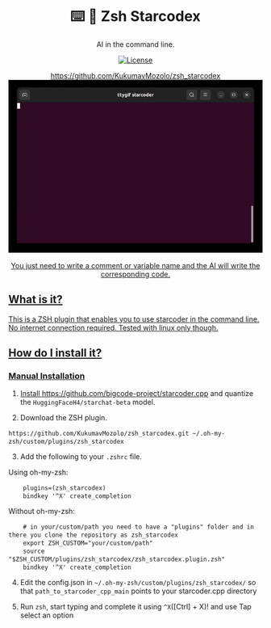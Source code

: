 <h1 align="center">⌨️ 🦾 Zsh Starcodex</h1>

<p align="center">
    AI in the command line.
</p>

<p align="center">
    </a>
    </a>
    <a href="https://github.com/tom-doerr/zsh_codex/blob/main/LICENSE"
        ><img
            src="https://img.shields.io/github/license/tom-doerr/zsh_codex?colorA=2c2837&colorB=b5e8e0&style=for-the-badge&logo=starship style=flat-square"
            alt="License"
    /><br/>
</p>

<p align="center">
https://github.com/KukumavMozolo/zsh_starcodex
    <img src='https://github.com/KukumavMozolo/rep/raw/main/images/starcodex.gif'>
    <p align="center">
        You just need to write a comment or variable name and the AI will write the corresponding code.
    </p>
</p>


## What is it?

This is a ZSH plugin that enables you to use starcoder in the command line. No internet connection required. Tested with linux only though.

## How do I install it?
### Manual Installation
1. Install https://github.com/bigcode-project/starcoder.cpp and quantize the ```HuggingFaceH4/starchat-beta``` model.

2. Download the ZSH plugin.

```
https://github.com/KukumavMozolo/zsh_starcodex.git ~/.oh-my-zsh/custom/plugins/zsh_starcodex 
```

3. Add the following to your `.zshrc` file.

Using oh-my-zsh:
```
    plugins=(zsh_starcodex)
    bindkey '^X' create_completion
```
Without oh-my-zsh:
```
    # in your/custom/path you need to have a "plugins" folder and in there you clone the repository as zsh_starcodex
    export ZSH_CUSTOM="your/custom/path"
    source "$ZSH_CUSTOM/plugins/zsh_starcodex/zsh_starcodex.plugin.zsh"
    bindkey '^X' create_completion
```

4. Edit the config.json in ```~/.oh-my-zsh/custom/plugins/zsh_starcodex/``` so that ```path_to_starcoder_cpp_main``` points
to your starcoder.cpp directory

5. Run `zsh`, start typing and complete it using `^X`([Ctrl] + X)! and use Tap select an option
